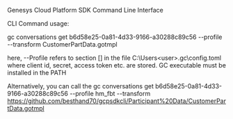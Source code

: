 Genesys Cloud Platform SDK Command Line Interface 

CLI Command usage: 

 gc conversations get b6d58e25-0a81-4d33-9166-a30288c89c56 --profile <profile> --transform CustomerPartData.gotmpl

here, --Profile refers to section [<profile>]  in the file C:\Users\<user>\.gc\config.toml   where client id, secret, access token etc. are stored. 
GC executable must be installed in the PATH

Alternatively, you can call the 
 gc conversations get b6d58e25-0a81-4d33-9166-a30288c89c56 --profile hm_fbt --transform https://github.com/besthand70/gcpsdkcli/Participant%20Data/CustomerPartData.gotmpl 
